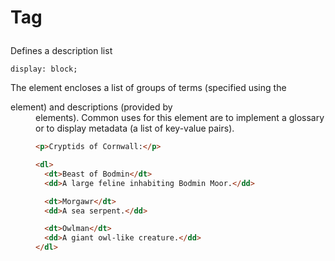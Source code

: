 # Tag <dl>

Defines a description list

`display: block;`  

The element encloses a list of groups of terms
(specified using the <dt> element) and
descriptions (provided by <dd> elements). Common
uses for this element are to implement a glossary
or to display metadata (a list of key-value
pairs).

```html
<p>Cryptids of Cornwall:</p>

<dl>
  <dt>Beast of Bodmin</dt>
  <dd>A large feline inhabiting Bodmin Moor.</dd>

  <dt>Morgawr</dt>
  <dd>A sea serpent.</dd>

  <dt>Owlman</dt>
  <dd>A giant owl-like creature.</dd>
</dl>
```
